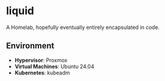 liquid
======

A Homelab, hopefully eventually entirely encapsulated in code.


Environment
---
- **Hypervisor**: Proxmox
- **Virtual Machines**: Ubuntu 24.04
- **Kubernetes**: kubeadm
